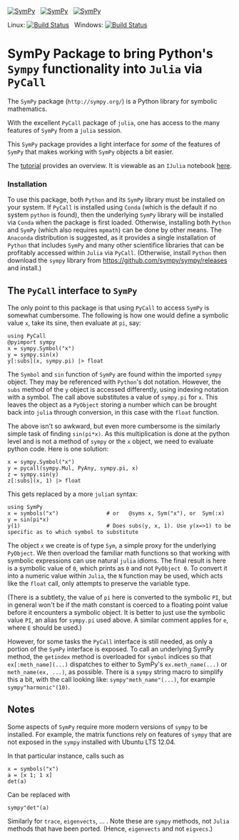 [![SymPy](http://pkg.julialang.org/badges/SymPy_0.4.svg)](http://pkg.julialang.org/?pkg=SymPy&ver=0.4)
&nbsp;
[![SymPy](http://pkg.julialang.org/badges/SymPy_0.5.svg)](http://pkg.julialang.org/?pkg=SymPy&ver=0.5)
&nbsp;
[![SymPy](http://pkg.julialang.org/badges/SymPy_0.6.svg)](http://pkg.julialang.org/?pkg=SymPy&ver=0.6) 

Linux: [![Build Status](https://travis-ci.org/JuliaPy/SymPy.jl.svg?branch=master)](https://travis-ci.org/JuliaPy/SymPy.jl)
&nbsp;
Windows: [![Build Status](https://ci.appveyor.com/api/projects/status/github/JuliaPy/SymPy.jl?branch=master&svg=true)](https://ci.appveyor.com/project/jverzani/sympy-jl)



# SymPy Package to bring Python's `Sympy` functionality into `Julia` via `PyCall`



The `SymPy` package  (`http://sympy.org/`)  is a Python library for symbolic mathematics. 

With the excellent `PyCall` package of `julia`, one has access to the
many features of `SymPy` from a `julia` session.

This `SymPy` package provides a light interface for _some_ of the
features of `SymPy` that makes working with `SymPy` objects a bit
easier.

The [tutorial](examples/tutorial.md) provides an overview. It is
viewable as an `IJulia` notebook
[here](http://nbviewer.ipython.org/github/jverzani/SymPy.jl/blob/master/examples/tutorial.ipynb).

### Installation

To use this package, both `Python` and its `SymPy` library must be
installed on your system. If `PyCall` is installed using `Conda`
(which is the default if no system `python` is found), then the
underlying `SymPy` library will be installed via `Conda` when the
package is first loaded. Otherwise, installing both `Python` and
`SymPy` (which also requires `mpmath`) can be done by other means.
The `Anaconda` distribution is suggested, as it provides a single
installation of `Python` that includes `SymPy` and many other
scientifice libraries that can be profitably accessed within `Julia`
via `PyCall`. (Otherwise, install `Python` then download the `sympy`
library from https://github.com/sympy/sympy/releases and install.)

## The `PyCall` interface to `SymPy`

The only point to this package is that using `PyCall` to access
`SymPy` is somewhat cumbersome. The following is how one would define
a symbolic value `x`, take its sine, then evaluate at `pi`, say:

```
using PyCall			
@pyimport sympy
x = sympy.Symbol("x")
y = sympy.sin(x)
y[:subs](x, sympy.pi) |> float
```

The `Symbol` and `sin` function of `SymPy` are found within the
imported `sympy` object. They may be referenced with `Python`'s dot
notation. However, the `subs` method of the `y` object is accessed
differently, using indexing notation with a symbol. The call above
substitutes a value of `sympy.pi` for `x`. This leaves the object as a
`PyObject` storing a number which can be brought back into `julia`
through conversion, in this case with the `float` function.

The above isn't so awkward, but even more cumbersome is the similarly
simple task of finding `sin(pi*x)`.  As this multiplication is done at
the python level and is not a method of `sympy` or the `x` object, we
need to evaluate python code. Here is one solution:

```
x = sympy.Symbol("x")
y = pycall(sympy.Mul, PyAny, sympy.pi, x)
z = sympy.sin(y)		
z[:subs](x, 1) |> float
```

This gets replaced by a more `julia`n syntax:

```
using SymPy                    
x = symbols("x")		       # or   @syms x, Sym("x"), or  Sym(:x)
y = sin(pi*x)
y(1)                           # Does subs(y, x, 1). Use y(x=>1) to be specific as to which symbol to substitute
```

The object `x` we create is of type `Sym`, a simple proxy for the
underlying `PyObject`. We then overload the familiar math functions so
that working with symbolic expressions can use natural `julia`
idioms. The final result is here is a symbolic value of `0`, which
prints as `0` and not `PyObject 0`. To convert it into a numeric value
within `Julia`, the `N` function may be used, which acts like the
`float` call, only attempts to preserve the variable type.

(There is a subtlety, the value of `pi` here is converted to the
symbolic `PI`, but in general won't be if the math constant is coerced
to a floating point value before it encounters a symbolic object. It
is better to just use the symbolic value `PI`, an alias for `sympy.pi`
used above. A similar comment applies for `e`, where `E` should be
used.)

However, for some tasks the `PyCall` interface is still needed, as
only a portion of the `SymPy` interface is exposed. To call an
underlying SymPy method, the `getindex` method is overloaded for
`symbol` indices so that `ex[:meth_name](...)` dispatches to either to
SymPy's `ex.meth_name(...)` or `meth_name(ex, ...)`, as possible.
There is a `sympy` string macro to simplify this a bit, with the call
looking like: `sympy"meth_name"(...)`, for example `sympy"harmonic"(10)`.


## Notes

Some aspects of `SymPy` require more modern versions of `sympy` to be
installed. For example, the matrix functions rely on features of
`sympy` that are not exposed in the `sympy` installed with Ubuntu LTS
12.04.

In that particular instance, calls such as

```
x = symbols("x")
a = [x 1; 1 x]
det(a)
```

Can be replaced with

```
sympy"det"(a)
```

Similarly for `trace`, `eigenvects`, ... . Note these are `sympy`
methods, not `Julia` methods that have been ported. (Hence,
`eigenvects` and not `eigvecs`.)





